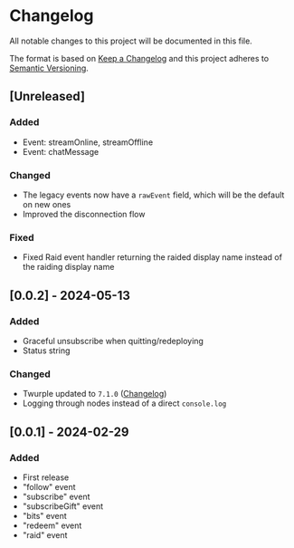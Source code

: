 # Changelog
All notable changes to this project will be documented in this file.

The format is based on [Keep a Changelog](http://keepachangelog.com/en/1.0.0/)
and this project adheres to [Semantic Versioning](http://semver.org/spec/v2.0.0.html).

## [Unreleased]
### Added
- Event: streamOnline, streamOffline
- Event: chatMessage

### Changed
- The legacy events now have a `rawEvent` field, which will be the default on new ones
- Improved the disconnection flow

### Fixed
- Fixed Raid event handler returning the raided display name instead of the raiding display name

## [0.0.2] - 2024-05-13
### Added
- Graceful unsubscribe when quitting/redeploying
- Status string
### Changed 
- Twurple updated to `7.1.0` ([Changelog](https://github.com/twurple/twurple/releases/tag/v7.1.0))
- Logging through nodes instead of a direct `console.log`

## [0.0.1] - 2024-02-29
### Added
- First release
- "follow" event
- "subscribe" event
- "subscribeGift" event
- "bits" event
- "redeem" event
- "raid" event
